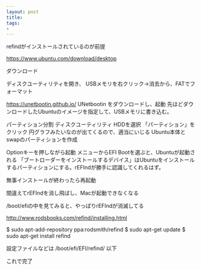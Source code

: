 ```yaml
---
layout: post
title: 
tags:
- 
---
```

refindがインストールされているのが前提

https://www.ubuntu.com/download/desktop

ダウンロード

ディスクユーティリティを開き、
USBメモリを右クリック→消去から、FATでフォーマット

https://unetbootin.github.io/
UNetbootin をダウンロードし、起動
先ほどダウンロードしたUbuntuのイメージを指定して、USBメモリに書き込む。


パーティション分割
ディスクユーティリティ
HDDを選択
「パーティション」をクリック
円グラフみたいなのが出てくるので、適当にいじる
Ubuntu本体とswapのパーティションを作成

Optionキーを押しながら起動
メニューからEFI Bootを選ぶと、Ubuntuが起動される
「ブートローダーをインストールするデバイス」はUbuntuをインストールするパーティションにする。rEFIndが勝手に認識してくれるはず。

無事インストールが終わったら再起動

間違えてrEFIndを消し飛ばし、Macが起動できなくなる

/boot/efiの中を見てみると、やっぱりrEFIndが消滅してる

http://www.rodsbooks.com/refind/installing.html

$ sudo apt-add-repository ppa:rodsmith/refind
$ sudo apt-get update
$ sudo apt-get install refind


設定ファイルなどは /boot/efi/EFI/refind/ 以下

これで完了
